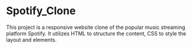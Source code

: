 # Spotify_Clone
This project is a responsive website clone of the popular music streaming platform Spotify.  It utilizes HTML to structure the content, CSS to style the layout and elements.
